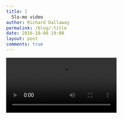 ```yaml
---
title: |
  Slo-mo video
author: Richard Dallaway
permalink: /blog/:title
date: 2016-10-08 19:00
layout: post
comments: true
---
```



<video controls autoplay playsinline>
    <source src="/video/slo-mo_dog_jumps.mp4" type="video/mp4">
</video>
